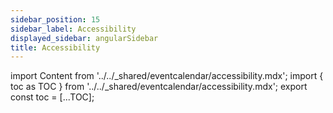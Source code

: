 ```yaml
---
sidebar_position: 15
sidebar_label: Accessibility
displayed_sidebar: angularSidebar
title: Accessibility
---
```


import Content from '../../_shared/eventcalendar/accessibility.mdx';
import { toc as TOC } from '../../_shared/eventcalendar/accessibility.mdx';
export const toc = [...TOC];

<Content />